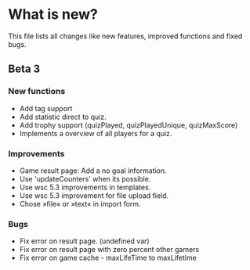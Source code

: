 # What is new?
This file lists all changes like new features, improved functions and fixed bugs.

## Beta 3
### New functions
  * Add tag support
  * Add statistic direct to quiz.
  * Add trophy support (quizPlayed, quizPlayedUnique, quizMaxScore)
  * Implements a overview of all players for a quiz.
  
### Improvements
  * Game result page: Add a no goal information.
  * Use 'updateCounters' when its possible.
  * Use wsc 5.3 improvements in templates.
  * Use wsc 5.3 improvement for file upload field.
  * Chose »file« or »text« in import form.
  
### Bugs
  * Fix error on result page. (undefined var)
  * Fix error on result page with zero percent other gamers
  * Fix error on game cache - maxLifeTime to maxLifetime